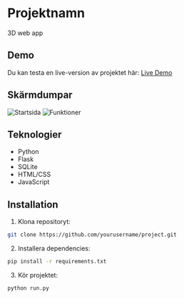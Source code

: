 # Projektnamn

3D web app

## Demo

Du kan testa en live-version av projektet här: [Live Demo]()

## Skärmdumpar

![Startsida](screenshots/home.png)
![Funktioner](screenshots/features.png)

## Teknologier

- Python
- Flask
- SQLite
- HTML/CSS
- JavaScript

## Installation

1. Klona repositoryt:
```bash
git clone https://github.com/yourusername/project.git
```

2. Installera dependencies:
```bash
pip install -r requirements.txt
```

3. Kör projektet:
```bash
python run.py
```



